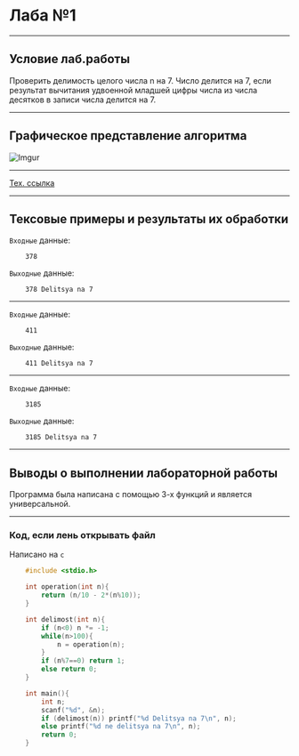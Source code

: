 # Лаба №1 
____
## Условие лаб.работы
Проверить делимость целого числа n на 7. Число делится на 7, если результат вычитания удвоенной младшей цифры числа из числа десятков в записи числа делится на 7.
____
## Графическое представление алгоритма
![Imgur](https://i.ibb.co/W5wZ7Q7/lab1.png)
____
[Тех. ссылка](https://imgur.com/a/Wa6JqBN)
____
## Тексовые примеры и результаты их обработки
`Входные` данные:
````
    378
````
`Выходные` данные:
````
    378 Delitsya na 7
````
____
`Входные` данные:
````
    411
````
`Выходные` данные:
````
    411 Delitsya na 7
````
____
`Входные` данные:
````
    3185
````
`Выходные` данные:
````
    3185 Delitsya na 7
````
____
## Выводы о выполнении лабораторной работы
Программа была написана с помощью 3-х функций и является универсальной.
____
### Код, если лень открывать файл

Написано на `c`

````c
    #include <stdio.h>

    int operation(int n){
        return (n/10 - 2*(n%10));
    }

    int delimost(int n){
        if (n<0) n *= -1;
        while(n>100){
            n = operation(n);
        }
        if (n%7==0) return 1;
        else return 0;
    }

    int main(){
        int n;
        scanf("%d", &n);
        if (delimost(n)) printf("%d Delitsya na 7\n", n);
        else printf("%d ne delitsya na 7\n", n);
        return 0;
    }

````